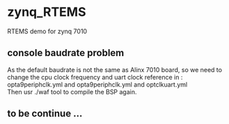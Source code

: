 # zynq_RTEMS
RTEMS demo for zynq 7010


## console baudrate problem
As the default baudrate is not the same as Alinx 7010 board, so we need to change the cpu clock frequency and uart clock reference in :  
opta9periphclk.yml and opta9periphclk.yml and optclkuart.yml  
Then usr ./waf tool to compile the BSP again.


## to be continue ...
